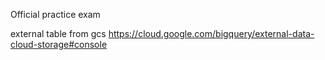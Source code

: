 Official practice exam

external table from gcs
https://cloud.google.com/bigquery/external-data-cloud-storage#console
